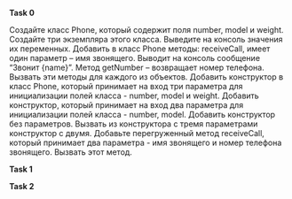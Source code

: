 **Task 0**

Создайте класс Phone, который содержит поля number, model и weight.
Создайте три экземпляра этого класса.
Выведите на консоль значения их переменных.
Добавить в класс Phone методы: receiveCall, имеет один параметр – имя звонящего. Выводит на консоль сообщение “Звонит {name}”. 
Метод getNumber – возвращает номер телефона. Вызвать эти методы для каждого из объектов.
Добавить конструктор в класс Phone, который принимает на вход три параметра для инициализации полей класса - number, model и weight.
Добавить конструктор, который принимает на вход два параметра для инициализации полей класса - number, model.
Добавить конструктор без параметров.
Вызвать из конструктора с тремя параметрами конструктор с двумя.
Добавьте перегруженный метод receiveCall, который принимает два параметра - имя звонящего и номер телефона звонящего. Вызвать этот метод.


**Task 1**



**Task 2**
















